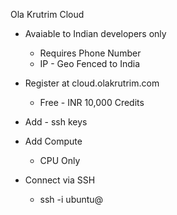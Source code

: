 Ola Krutrim Cloud

- Avaiable to Indian developers only
    - Requires Phone Number
    - IP - Geo Fenced to India

- Register at cloud.olakrutrim.com
    - Free - INR 10,000 Credits
- Add - ssh keys
- Add Compute
    - CPU Only 

- Connect via SSH
    - ssh -i <path to your private key file> ubuntu@ <Public IP>